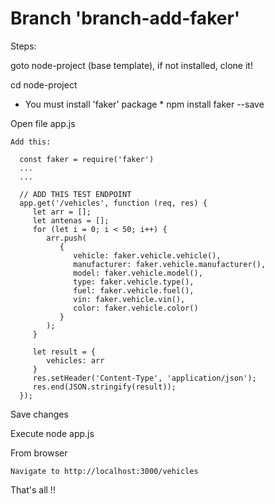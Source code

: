 # Branch 'branch-add-faker'

Steps:
    
  goto node-project (base template), if not installed, clone it!
  
  cd node-project

  * You must install 'faker' package *
  npm install faker --save

  Open file app.js
    
    Add this:
    
      const faker = require('faker')
      ...
      ...

      // ADD THIS TEST ENDPOINT
      app.get('/vehicles', function (req, res) {
         let arr = [];
         let antenas = [];
         for (let i = 0; i < 50; i++) {   
            arr.push(            
               {   
                  vehicle: faker.vehicle.vehicle(),
                  manufacturer: faker.vehicle.manufacturer(),
                  model: faker.vehicle.model(),
                  type: faker.vehicle.type(),
                  fuel: faker.vehicle.fuel(),
                  vin: faker.vehicle.vin(),
                  color: faker.vehicle.color()
               }            
            );
         }

         let result = {
            vehicles: arr
         }
         res.setHeader('Content-Type', 'application/json');
         res.end(JSON.stringify(result));
      });

  Save changes

  Execute node app.js

  From browser

    Navigate to http://localhost:3000/vehicles

That's all !!
